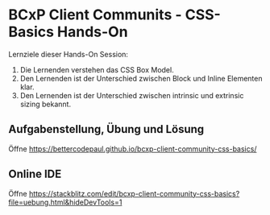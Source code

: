 # BCxP Client Communits - CSS-Basics Hands-On

Lernziele dieser Hands-On Session:

1. Die Lernenden verstehen das CSS Box Model.
2. Den Lernenden ist der Unterschied zwischen Block und Inline Elementen klar.
3. Den Lernenden ist der Unterschied zwischen intrinsic und extrinsic sizing bekannt.

## Aufgabenstellung, Übung und Lösung

Öffne https://bettercodepaul.github.io/bcxp-client-community-css-basics/ 

## Online IDE

Öffne https://stackblitz.com/edit/bcxp-client-community-css-basics?file=uebung.html&hideDevTools=1
